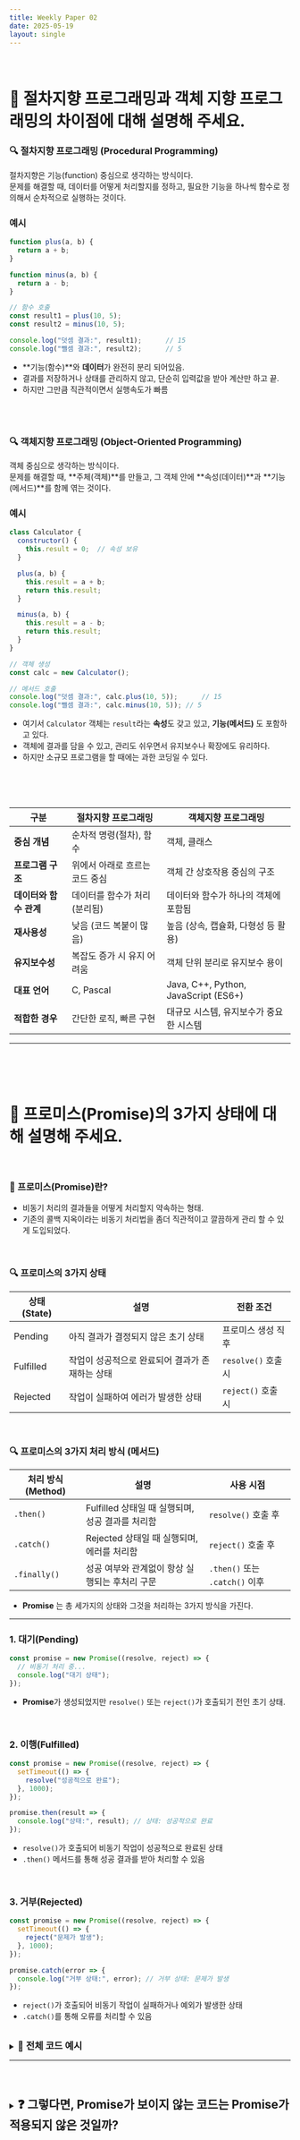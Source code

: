 ```yaml
---
title: Weekly Paper 02
date: 2025-05-19
layout: single
---
```


<br>


# 📌 절차지향 프로그래밍과 객체 지향 프로그래밍의 차이점에 대해 설명해 주세요. <br>


### 🔍  절차지향 프로그래밍 (Procedural Programming)

절차지향은 기능(function) 중심으로 생각하는 방식이다. <br>
문제를 해결할 때, 데이터를 어떻게 처리할지를 정하고, 필요한 기능을 하나씩 함수로 정의해서 순차적으로 실행하는 것이다. <br>

### 예시
```js
function plus(a, b) {
  return a + b;
}

function minus(a, b) {
  return a - b;
}

// 함수 호출
const result1 = plus(10, 5);
const result2 = minus(10, 5);

console.log("덧셈 결과:", result1);      // 15
console.log("뺄셈 결과:", result2);      // 5
```
* **기능(함수)**와 **데이터**가 완전히 분리 되어있음.
* 결과를 저장하거나 상태를 관리하지 않고, 단순히 입력값을 받아 계산만 하고 끝.
* 하지만 그만큼 직관적이면서 실행속도가 빠름

<br><br>

### 🔍 객체지향 프로그래밍 (Object-Oriented Programming)
객체 중심으로 생각하는 방식이다. <br>
문제를 해결할 때, **주체(객체)**를 만들고, 그 객체 안에 **속성(데이터)**과 **기능(메서드)**를 함께 엮는 것이다. <br>

### 예시
```js
class Calculator {
  constructor() {
    this.result = 0;  // 속성 보유
  }

  plus(a, b) {
    this.result = a + b;
    return this.result;
  }

  minus(a, b) {
    this.result = a - b;
    return this.result;
  }
}

// 객체 생성
const calc = new Calculator();

// 메서드 호출
console.log("덧셈 결과:", calc.plus(10, 5));      // 15
console.log("뺄셈 결과:", calc.minus(10, 5)); // 5
```
* 여기서 `Calculator` 객체는 `result`라는 **속성**도 갖고 있고, **기능(메서드)** 도 포함하고 있다.
* 객체에 결과를 담을 수 있고, 관리도 쉬우면서 유지보수나 확장에도 유리하다.
* 하지만 소규모 프로그램을 할 때에는 과한 코딩일 수 있다.




<br><br><br>

| 구분             | 절차지향 프로그래밍        | 객체지향 프로그래밍                           |
| -------------- | ----------------- | ------------------------------------ |
| **중심 개념**      | 순차적 명령(절차), 함수    | 객체, 클래스                              |
| **프로그램 구조**    | 위에서 아래로 흐르는 코드 중심 | 객체 간 상호작용 중심의 구조                     |
| **데이터와 함수 관계** | 데이터를 함수가 처리 (분리됨) | 데이터와 함수가 하나의 객체에 포함됨                 |
| **재사용성**       | 낮음 (코드 복붙이 많음)    | 높음 (상속, 캡슐화, 다형성 등 활용)               |
| **유지보수성**      | 복잡도 증가 시 유지 어려움   | 객체 단위 분리로 유지보수 용이                    |
| **대표 언어**      | C, Pascal         | Java, C++, Python, JavaScript (ES6+) |
| **적합한 경우**     | 간단한 로직, 빠른 구현     | 대규모 시스템, 유지보수가 중요한 시스템               |

---

<br><br><br>

# 📌 프로미스(Promise)의 3가지 상태에 대해 설명해 주세요.

<br>

### 📍 프로미스(Promise)란? <br>
 * 비동기 처리의 결과들을 어떻게 처리할지 약속하는 형태. <br> 
 * 기존의 콜백 지옥이라는 비동기 처리법을 좀더 직관적이고 깔끔하게 관리 할 수 있게 도입되었다. <br> 

 <br>

### 🔍 프로미스의 3가지 상태 

| 상태 (State) | 설명                         | 전환 조건            |
| ---------- | -------------------------- | ---------------- |
| Pending    | 아직 결과가 결정되지 않은 초기 상태       | 프로미스 생성 직후       |
| Fulfilled  | 작업이 성공적으로 완료되어 결과가 존재하는 상태 | `resolve()` 호출 시 |
| Rejected   | 작업이 실패하여 에러가 발생한 상태        | `reject()` 호출 시  |

<br>

### 🔍 프로미스의 3가지 처리 방식 (메서드)

| 처리 방식 (Method) | 설명                               | 사용 시점                      |
| -------------- | -------------------------------- | -------------------------- |
| `.then()`      | Fulfilled 상태일 때 실행되며, 성공 결과를 처리함 | `resolve()` 호출 후           |
| `.catch()`     | Rejected 상태일 때 실행되며, 에러를 처리함     | `reject()` 호출 후            |
| `.finally()`   | 성공 여부와 관계없이 항상 실행되는 후처리 구문       | `.then()` 또는 `.catch()` 이후 |

* **Promise** 는 총 세가지의 상태와 그것을 처리하는 3가지 방식을 가진다.

---


### 1. 대기(Pending)

```js
const promise = new Promise((resolve, reject) => {
  // 비동기 처리 중...
  console.log("대기 상태"); 
});
```

* **Promise**가 생성되었지만 `resolve()` 또는 `reject()`가 호출되기 전인 초기 상태.

<br>

### 2. 이행(Fulfilled)

```js
const promise = new Promise((resolve, reject) => {
  setTimeout(() => {
    resolve("성공적으로 완료");
  }, 1000);
});

promise.then(result => {
  console.log("상태:", result); // 상태: 성공적으로 완료 
});
```
* `resolve()`가 호출되어 비동기 작업이 성공적으로 완료된 상태
* `.then()` 메서드를 통해 성공 결과를 받아 처리할 수 있음

<br>

### 3. 거부(Rejected)

```js
const promise = new Promise((resolve, reject) => {
  setTimeout(() => {
    reject("문제가 발생");
  }, 1000);
});

promise.catch(error => {
  console.log("거부 상태:", error); // 거부 상태: 문제가 발생
});
```
* `reject()`가 호출되어 비동기 작업이 실패하거나 예외가 발생한 상태
* `.catch()`를 통해 오류를 처리할 수 있음


<br>

<details>
  <summary><strong style="font-size: 1.2em;">🔸 전체 코드 예시</strong></summary>

  <div style="background: #f0f0f0; padding: 1em; " markdown="1">

```js
const userInput = ""; // 사용자가 입력

new Promise((resolve, reject) => {
  setTimeout(() => {
    if (userInput) {
      resolve("로그인 성공");
    } else {
      reject("로그인 실패: 아이디를 입력하세요");
    }
  }, 1000);
})
.then(result => {
  console.log(result);
})
.catch(error => {
  console.error("에러 발생:", error);
})
.finally(() => {
  console.log("작업 종료");
});
```
* 이런식으로 작성할 수 있습니다.

</div>
</details>

---

<br><br>

<details>
  <summary><strong style="font-size: 1.5em;">❓ 그렇다면, Promise가 보이지 않는 코드는 Promise가 적용되지 않은 것일까?</strong></summary>

  <div style="background: #f0f0f0; padding: 1em; " markdown="1">


 *코드 공부를 하면서 **Promise**가 코드에 적혀있지 않은 경우를 많이 봤는데 promise는 어디로 간 것일까.. <br>
 정답은 **Promise** 는 코드에 명시적으로 `new Promise(...)` 형태로 보이지 않더라도 **내부에서 사용되고 있다**.

 ### 예를 들어
```js
 fetch("https://example.com/data")
  .then(response => response.json())
  .then(data => console.log(data))
  .catch(error => console.error("에러:", error));
```
* 이코드엔 **Promise**가 없어보이지만 `fetch()` 는 내부적으로 **Promise**를 반환하기 때문에 상관 없는 것이다.

### 실제론

```js
function fetchData(url) {
  return new Promise((resolve, reject) => {
    setTimeout(() => {
      resolve({
        json: () => Promise.resolve({ message: "데이터 도착", url })
      });
    }, 1000);
  });
}

fetchData("https://example.com/data")
  .then(response => response.json())
  .then(data => console.log(data))
  .catch(error => console.error("에러:", error));
```
* 이런식의 동작을 하고 있는 것이다.

### 다른 예시 
```js
async function getUser() {
  return "사용자 정보";
}

getUser().then(console.log); // 출력: 사용자 정보
```
* `getUser()`는 `async` 키워드 덕분에 자동으로 **Promise**를 반환한다.
* `then()`을 사용할 수 있다는 것 자체가, 내부적으로 **Promise**가 동작하고 있다는 증거인 것이다.

### 실제론
```js
function getUser() {
return new Promise((resolve) => {
  resolve("사용자 정보");
});
}

getUser().then(console.log); // 출력: 사용자 정보
```
*이렇듯 보이진 않지만 `async` 는 항상 `Promise.resolve(...)`를 반환하는 것이다.

</div>
</details>

